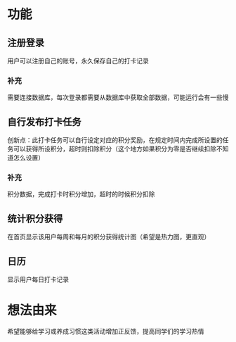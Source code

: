 # 功能

## 注册登录

用户可以注册自己的账号，永久保存自己的打卡记录

### 补充

需要连接数据库，每次登录都需要从数据库中获取全部数据，可能运行会有一些慢



## 自行发布打卡任务

创新点：此打卡任务可以自行设定对应的积分奖励，在规定时间内完成所设置的任务可以获得所设积分，超时则扣除积分（这个地方如果积分为零是否继续扣除不知道怎么设置）

### 补充

积分数据，完成打卡时积分增加，超时的时候积分扣除

## 统计积分获得

在首页显示该用户每周和每月的积分获得统计图（希望是热力图，更直观）

## 日历

显示用户每日打卡记录

# 想法由来

希望能够给学习或养成习惯这类活动增加正反馈，提高同学们的学习热情